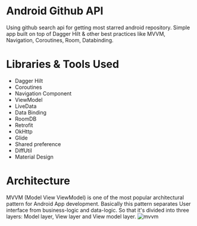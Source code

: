 # Android Github API
Using github search api for getting most starred android repository.
Simple app built on top of Dagger Hilt & other best practices like MVVM, Navigation, Coroutines, Room, Databinding.
# Libraries & Tools Used
- Dagger Hilt
- Coroutines
- Navigation Component
- ViewModel
- LiveData
- Data Binding
- RoomDB
- Retrofit
- OkHttp
- Glide
- Shared preference
- DiffUtil
- Material Design
# Architecture
MVVM (Model View ViewModel) is one of the most popular architectural pattern for Android App development. Basically this pattern separates User interface from business-logic and data-logic. So that it's divided into three layers: Model layer, View layer and View model layer.
![mvvm](https://developer.android.com/topic/libraries/architecture/images/final-architecture.png)
